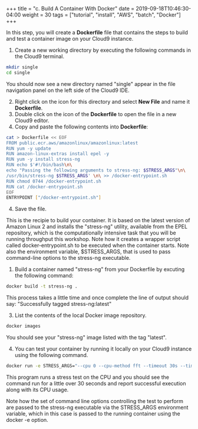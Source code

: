 +++
title = "c. Build A Container With Docker"
date = 2019-09-18T10:46:30-04:00
weight = 30
tags = ["tutorial", "install", "AWS", "batch", "Docker"]
+++

In this step, you will create a **Dockerfile** file that contains the steps to build and test a container image on your Cloud9 instance. 

1. Create a new working directory by executing the following commands in the Cloud9 terminal.
```bash
mkdir single
cd single
```
You should now see a new directory named "single" appear in the file navigation panel on the left side of the Cloud9 IDE.

2. Right click on the icon for this directory and select **New File** and name it **Dockerfile**. 
3. Double click on the icon of the **Dockerfile** to open the file in a new Cloud9 editor. 
4. Copy and paste the following contents into **Dockerfile**:

```bash
cat > Dockerfile << EOF
FROM public.ecr.aws/amazonlinux/amazonlinux:latest
RUN yum -y update
RUN amazon-linux-extras install epel -y
RUN yum -y install stress-ng
RUN echo $'#!/bin/bash\n\
echo "Passing the following arguments to stress-ng: $STRESS_ARGS"\n\
/usr/bin/stress-ng $STRESS_ARGS' \n\ >> /docker-entrypoint.sh 
RUN chmod 0744 /docker-entrypoint.sh
RUN cat /docker-entrypoint.sh
EOF
ENTRYPOINT ["/docker-entrypoint.sh"]
```

4. Save the file.
   
This is the recipie to build your container. It is based on the latest version of Amazon Linux 2 and installs the "stress-ng" utility, available from the EPEL repository, which is the computationally intensive task that you will be running throughput this workshop. Note how it creates a wrapper script called docker-entrypoint.sh to be executed when the container starts. Note also the environment variable, $STRESS_ARGS, that is used to pass command-line options to the stress-ng executable.

1. Build a container named "stress-ng" from your Dockerfile by excuting the following command:

```bash
docker build -t stress-ng .
```

This process takes a little time and once complete the line of output should say: "Successfully tagged stress-ng:latest"

3. List the contents of the local Docker image repository.

```bash
docker images
```
You should see your "stress-ng" image listed with the tag "latest".

4. You can test your container by running it locally on your Cloud9 instance using the following command.

```bash
docker run -e STRESS_ARGS="--cpu 0 --cpu-method fft --timeout 30s --times" -i stress-ng
```
This program runs a stress test on the CPU and you should see the command run for a little over 30 seconds and report successful execution along with its CPU usage. 

Note how the set of command line options controlling the test to perform are passed to the stress-ng executable via the STRESS_ARGS environment variable, which in this case is passed to the running container using the docker -e option.